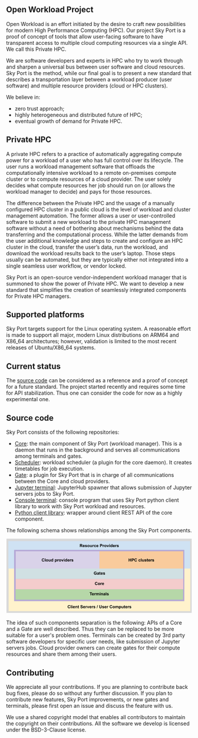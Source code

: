 ## Open Workload Project

Open Workload is an effort initiated by the desire to craft new possibilities for modern High Performance Computing (HPC). Our project Sky Port is a proof of concept of tools that allow user-facing software to have transparent access to multiple cloud computing resources via a single API. We call this Private HPC.

We are software developers and experts in HPC who try to work through and sharpen a universal bus between user software and cloud resources. Sky Port is the method, while our final goal is to present a new standard that describes a transportation layer between a workload producer (user software) and multiple resource providers (cloud or HPC clusters).

We believe in:
* zero trust approach;
* highly heterogeneous and distributed future of HPC;
* eventual growth of demand for Private HPC.

## Private HPC

A private HPC refers to a practice of automatically aggregating compute power for a workload of a user who has full control over its lifecycle. The user runs a workload management software that offloads the computationally intensive workload to a remote on-premises compute cluster or to compute resources of a cloud provider. The user solely decides what compute resources her job should run on (or allows the workload manager to decide) and pays for those resources. 

The difference between the Private HPC and the usage of a manually configured HPC cluster in a public cloud is the level of workload and cluster management automation. The former allows a user or user-controlled software to submit a new workload to the private HPC management software without a need of bothering about mechanisms behind the data transferring and the computational process. While the latter demands from the user additional knowledge and steps to create and configure an HPC cluster in the cloud, transfer the user’s data, run the workload, and download the workload results back to the user’s laptop. Those steps usually can be automated, but they are typically either not integrated into a single seamless user workflow, or vendor locked. 

Sky Port is an open-source vendor-independent workload manager that is summoned to show the power of Private HPC. We want to develop a new standard that simplifies the creation of seamlessly integrated components for Private HPC managers.

## Supported platforms

Sky Port targets support for the Linux operating system. A reasonable effort is made to support all major, modern Linux distributions on ARM64 and X86_64 architectures; however, validation is limited to the most recent releases of Ubuntu/X86_64 systems.

## Current status

The [source code](https://github.com/openworkload) can be considered as a reference and a proof of concept for a future standard. The project started recently and requires some time for API stabilization. Thus one can consider the code for now as a highly experimental one.

## Source code

Sky Port consists of the following repositories:
* [Core](https://github.com/openworkload/swm-core): the main component of Sky Port (workload manager). This is a daemon that runs in the background and serves all communications among terminals and gates.
* [Scheduler](https://github.com/openworkload/swm-sched): workload scheduler (a plugin for the core daemon). It creates timetables for job execution.
* [Gate](https://github.com/openworkload/swm-cloud-gate): a plugin for Sky Port that is in charge of all communications between the Core and cloud providers.
* [Jupyter terminal](https://github.com/openworkload/swm-jupyter-term): JupyterHub spawner that allows submission of Jupyter servers jobs to Sky Port. 
* [Console terminal](https://github.com/openworkload/swm-console-term): console program that uses Sky Port python client library to work with Sky Port workload and resources.
* [Python client library](https://github.com/openworkload/swm-python-client): wrapper around client REST API of the core component.

The following schema shows relationships among the Sky Port components.

![schema](./images/skyport_schema.png)

The idea of such components separation is the following: APIs of a Core and a Gate are well described. Thus they can be replaced to be more suitable for a user's problem ones. Terminals can be created by 3rd party software developers for specific user needs, like submission of Jupyter servers jobs. Cloud provider owners can create gates for their compute resources and share them among their users.

## Contributing

We appreciate all your contributions. If you are planning to contribute back bug fixes, please do so without any further discussion. If you plan to contribute new features, Sky Port improvements, or new gates and terminals, please first open an issue and discuss the feature with us.

We use a shared copyright model that enables all contributors to maintain the copyright on their contributions. All the software we develop is licensed under the BSD-3-Clause license.
